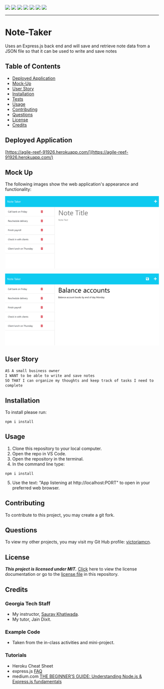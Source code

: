 <p>
  <img src="https://img.shields.io/badge/-JavaScript-yellow" />
  <img src="https://img.shields.io/badge/-OOP-red" />
  <img src="https://img.shields.io/badge/-JSON-blue" />
  <img src="https://img.shields.io/badge/-Express-blueviolet" />
  <img src="https://img.shields.io/badge/UUID-orange"  />
  <img src="https://img.shields.io/badge/-Node-green" />
  <img src="https://img.shields.io/badge/-Heroku-grey" />
</p>

---

# Note-Taker
Uses an Express.js back end and will save and retrieve note data from a JSON file so that it can be used to write and save notes

## Table of Contents
- [Deployed Application](#deployed-application)
- [Mock-Up](#mock-up)
- [User Story](#user-story)
- [Installation](#installation)
- [Tests](#tests)
- [Usage](#usage)
- [Contributing](#contributing)
- [Questions](#questions)
- [License](#license)
- [Credits](#credits)

## Deployed Application
[https://agile-reef-91926.herokuapp.com/](https://agile-reef-91926.herokuapp.com/)

## Mock Up
The following images show the web application's appearance and functionality:

![Existing notes are listed in the left-hand column with empty fields on the right-hand side for the new note’s title and text.](./Assets/11-express-homework-demo-01.png)

![Note titled “Balance accounts” reads, “Balance account books by end of day Monday,” with other notes listed on the left.](./Assets/11-express-homework-demo-02.png)

## User Story

```
AS A small business owner
I WANT to be able to write and save notes
SO THAT I can organize my thoughts and keep track of tasks I need to complete
```

## Installation
To install please run:
```
npm i install
```

## Usage

1. Clone this repository to your local computer.
2. Open the repo in VS Code.
3. Open the repository in the terminal.
4. In the command line type:
```
npm i install
```
5. Use the text: "App listening at http://localhost:PORT" to open in your preferred web browser.

## Contributing

To contribute to this project, you may create a git fork.

## Questions

To view my other projects, you may visit my Git Hub profile: [victoriamcn](https://github.com/victoriamcn).


## License

***This project is licensed under MIT.*** [Click](https://pitt.libguides.com/openlicensing/MIT#:~:text=Users%20of%20software%20using%20an,and%20the%20X%20Windows%20System.) here to view the license documentation or go to the [license file](https://github.com/victoriamcn/Note-Taker/blob/main/LICENSE) in this repository.

## Credits

### Georgia Tech Staff
- My instructor, [Saurav Khatiwada](https://github.com/khatiwadasaurav).
- My tutor, Jain Dixit.

### Example Code
- Taken from the in-class activities and mini-project.

### Tutorials
- Heroku Cheat Sheet []()
- express.js [FAQ](https://expressjs.com/en/starter/faq.html)
- medium.com [THE BEGINNER’S GUIDE: Understanding Node.js & Express.js fundamentals](https://medium.com/@LindaVivah/the-beginners-guide-understanding-node-js-express-js-fundamentals-e15493462be1)
